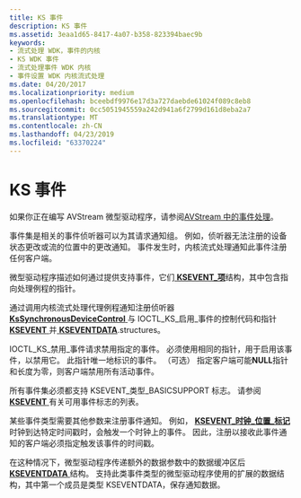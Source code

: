 ```yaml
---
title: KS 事件
description: KS 事件
ms.assetid: 3eaa1d65-8417-4a07-b358-823394baec9b
keywords:
- 流式处理 WDK，事件的内核
- KS WDK 事件
- 流式处理事件 WDK 内核
- 事件设置 WDK 内核流式处理
ms.date: 04/20/2017
ms.localizationpriority: medium
ms.openlocfilehash: bceebdf9976e17d3a727daebde61024f089c8eb8
ms.sourcegitcommit: 0cc5051945559a242d941a6f2799d161d8eba2a7
ms.translationtype: MT
ms.contentlocale: zh-CN
ms.lasthandoff: 04/23/2019
ms.locfileid: "63370224"
---
```

# <a name="ks-events"></a>KS 事件





如果你正在编写 AVStream 微型驱动程序，请参阅[AVStream 中的事件处理](event-handling-in-avstream.md)。

事件集是相关的事件侦听器可以为其请求通知组。 例如，侦听器无法注册的设备状态更改或流的位置中的更改通知。 事件发生时，内核流式处理通知此事件注册任何客户端。

微型驱动程序描述如何通过提供支持事件，它们[ **KSEVENT\_项**](https://msdn.microsoft.com/library/windows/hardware/ff561862)结构，其中包含指向处理例程的指针。

通过调用内核流式处理代理例程通知注册侦听器[ **KsSynchronousDeviceControl** ](https://msdn.microsoft.com/library/windows/hardware/ff567142)与 IOCTL\_KS\_启用\_事件的控制代码和指针[ **KSEVENT** ](https://msdn.microsoft.com/library/windows/hardware/ff561744)并[ **KSEVENTDATA**](https://msdn.microsoft.com/library/windows/hardware/ff561750).structures。

IOCTL\_KS\_禁用\_事件请求禁用指定的事件。 必须使用相同的指针，用于启用该事件，以禁用它。 此指针唯一地标识的事件。 （可选） 指定客户端可能**NULL**指针和长度为零，则客户端禁用所有活动事件。

所有事件集必须都支持 KSEVENT\_类型\_BASICSUPPORT 标志。 请参阅[ **KSEVENT** ](https://msdn.microsoft.com/library/windows/hardware/ff561744)有关可用事件标志的列表。

某些事件类型需要其他参数来注册事件通知。 例如， [ **KSEVENT\_时钟\_位置\_标记**](https://msdn.microsoft.com/library/windows/hardware/ff561811)时钟到达特定时间戳时，会触发一个时钟上的事件。 因此，注册以接收此事件通知的客户端必须指定触发该事件的时间戳。

在这种情况下，微型驱动程序传递额外的数据参数中的数据缓冲区后[ **KSEVENTDATA** ](https://msdn.microsoft.com/library/windows/hardware/ff561750)结构。 支持此类事件类型的微型驱动程序使用的扩展的数据结构，其中第一个成员是类型 KSEVENTDATA，保存通知数据。

 

 





